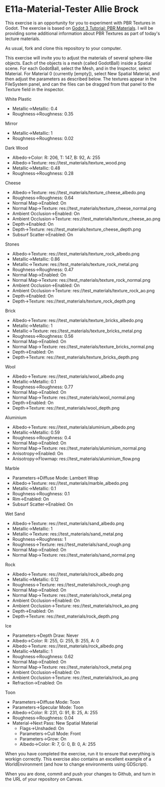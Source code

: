 # E11a-Material-Tester Allie Brock

This exercise is an opportunity for you to experiment with PBR Textures in Godot. The exercise is based on [Godot 3 Tutorial: PBR Materials](https://www.youtube.com/watch?v=pM5j8x71HcE). I will be providing some additional information about PBR Textures as part of today's lecture materials.

As usual, fork and clone this repository to your computer.

This exercise will invite you to adjust the materials of several sphere-like objects. Each of the objects is a mesh (called GodotBall) inside a Spatial scene. For each GodotBall, select the Mesh, and in the Inspector, select Material. For Material 0 (currently [empty]), select New Spatial Material, and then adjust the parameters as described below. The textures appear in the FileSystem panel, and can the files can be dragged from that panel to the Texture field in the inspector. 

White Plastic
 * Metallic->Metallic: 0.4
 * Roughness->Roughness: 0.35

Mirror
 * Metallic->Metallic: 1
 * Roughness->Roughness: 0.02

Dark Wood
 * Albedo->Color: R: 206, T: 147, B: 92, A: 255
 * Albedo->Texture: res://test_materials/texture_wood.png
 * Metallic->Metallic: 0.48
 * Roughness->Roughness: 0.28

Cheese
 * Albedo->Texture: res://test_materials/texture_cheese_albedo.png
 * Roughness->Roughness: 0.64
 * Normal Map->Enabled: On
 * Normal Map->Texture: res://test_materials/texture_cheese_normal.png
 * Ambient Occlusion->Enabled: On
 * Ambient Occlusion->Texture: res://test_materials/texture_cheese_ao.png
 * Depth->Enabled: On
 * Depth->Texture: res://test_materials/texture_cheese_depth.png
 * Subsurf Scatter->Enabled: On

Stones
 * Albedo->Texture: res://test_materials/texture_rock_albedo.png
 * Metallic->Metallic: 0.86
 * Metallic->Texture: res://test_materials/texture_rock_metal.png
 * Roughness->Roughness: 0.47
 * Normal Map->Enabled: On
 * Normal Map->Texture: res://test_materials/texture_rock_normal.png
 * Ambient Occlusion->Enabled: On
 * Ambient Occlusion->Texture: res://test_materials/texture_rock_ao.png
 * Depth->Enabled: On
 * Depth->Texture: res://test_materials/texture_rock_depth.png

Brick
 * Albedo->Texture: res://test_materials/texture_bricks_albedo.png
 * Metallic->Metallic: 1
 * Metallic->Texture: res://test_materials/texture_bricks_metal.png
 * Roughness->Roughness: 0.56
 * Normal Map->Enabled: On
 * Normal Map->Texture: res://test_materials/texture_bricks_normal.png
 * Depth->Enabled: On
 * Depth->Texture: res://test_materials/texture_bricks_depth.png

Wool
 * Albedo->Texture: res://test_materials/wool_albedo.png
 * Metallic->Metallic: 0.1
 * Roughness->Roughness: 0.77
 * Normal Map->Enabled: On
 * Normal Map->Texture: res://test_materials/wool_normal.png
 * Depth->Enabled: On
 * Depth->Texture: res://test_materials/wool_depth.png

Aluminium
 * Albedo->Texture: res://test_materials/aluminium_albedo.png
 * Metallic->Metallic: 0.59
 * Roughness->Roughness: 0.4
 * Normal Map->Enabled: On
 * Normal Map->Texture: res://test_materials/aluminium_normal.png
 * Anisotropy->Enabled: On
 * Anisotropy->Flowmap: res://test_materials/aluminium_flow.png

Marble
 * Parameters->Diffuse Mode: Lambert Wrap
 * Albedo->Texture: res://test_materials/marble_albedo.png
 * Metallic->Metallic: 0.1
 * Roughness->Roughness: 0.1
 * Rim->Enabled: On
 * Subsurf Scatter->Enabled: On

Wet Sand
 * Albedo->Texture: res://test_materials/sand_albedo.png
 * Metallic->Metallic: 1
 * Metallic->Texture: res://test_materials/sand_metal.png
 * Roughness->Roughness: 1
 * Roughness->Texture: res://test_materials/sand_rough.png
 * Normal Map->Enabled: On
 * Normal Map->Texture: res://test_materials/sand_normal.png

Rock
 * Albedo->Texture: res://test_materials/rock_albedo.png
 * Metallic->Metallic: 0.12
 * Roughness->Texture: res://test_materials/rock_rough.png
 * Normal Map->Enabled: On
 * Normal Map->Texture: res://test_materials/rock_metal.png
 * Ambient Occlusion->Enabled: On
 * Ambient Occlusion->Texture: res://test_materials/rock_ao.png
 * Depth->Enabled: On
 * Depth->Texture: res://test_materials/rock_depth.png

Ice
 * Parameters->Depth Draw: Never
 * Albedo->Color: R: 255, G: 255, B: 255, A: 0
 * Albedo->Texture: res://test_materials/rock_albedo.png
 * Metallic->Metallic: 1
 * Roughness->Roughness: 0.62
 * Normal Map->Enabled: On
 * Normal Map->Texture: res://test_materials/rock_metal.png
 * Ambient Occlusion->Enabled: On
 * Ambient Occlusion->Texture: res://test_materials/rock_ao.png
 * Refraction->Enabled: On

Toon
 * Parameters->Diffuse Mode: Toon
 * Parameters->Specular Mode: Toon
 * Albedo->Color: R: 231, G: 91, B: 25, A: 255
 * Roughness->Roughness: 0.04
 * Material->Next Pass: New Spatial Material
   * Flags->Unshaded: On
   * Parameters->Cull Mode: Front
   * Parameters->Grow: On
   * Albedo->Color: R: 7, G: 0, B: 0, A: 255
 
When you have completed the exercise, run it to ensure that everything is workign correctly. This exercise also contains an excellent example of a WorldEnvironment (and how to change environments using GDScript).

When you are done, commit and push your changes to Github, and turn in the URL of your repository on Canvas.
